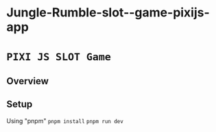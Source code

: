 # Jungle-Rumble-slot--game-pixijs-app
# `PIXI JS SLOT Game` 
## Overview  
## Setup 
Using "pnpm" 
``` pnpm install ``` 
``` pnpm run dev ```
